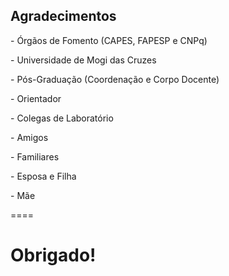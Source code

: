 ## Agradecimentos

<p class="fragment fade-in-then-out">- Órgãos de Fomento (CAPES, FAPESP e CNPq)</p>
<p class="fragment fade-in-then-out">- Universidade de Mogi das Cruzes</p>
<p class="fragment fade-in-then-out">- Pós-Graduação (Coordenação e Corpo Docente)</p>
<p class="fragment fade-in-then-out">- Orientador</p>
<p class="fragment fade-in-then-out">- Colegas de Laboratório</p>
<p class="fragment fade-in-then-out">- Amigos</p>
<p class="fragment fade-in-then-out">- Familiares</p>
<p class="fragment fade-in-then-out">- Esposa e Filha</p>
<p class="fragment fade-in-then-out">- Mãe</p>

====

# Obrigado!
